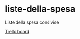 liste-della-spesa
=================

Liste della spesa condivise

[Trello board](https://trello.com/board/lista-della-spesa/515375257c9bdcae68000352 "Trello board")

